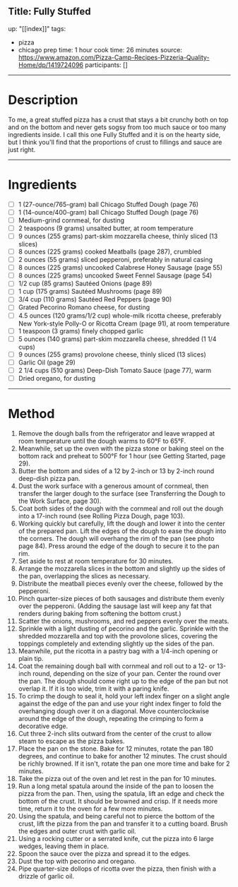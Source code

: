 Title: Fully Stuffed
---
up: "[[index]]"
tags:
  - pizza
  - chicago
prep time: 1 hour
cook time: 26 minutes
source: https://www.amazon.com/Pizza-Camp-Recipes-Pizzeria-Quality-Home/dp/1419724096
participants: []
---
# Description
To me, a great stuffed pizza has a crust that stays a bit crunchy both on top and on the bottom and never gets sogsy from too much sauce or too many ingredients inside. I call this one Fully Stuffed and it is on the hearty side, but I think you'll find that the proportions of crust to fillings and sauce are just right.

---

# Ingredients
- [ ] 1 (27-ounce/765-gram) ball Chicago Stuffed Dough (page 76)
- [ ] 1 (14-ounce/400-gram) ball Chicago Stuffed Dough (page 76)
- [ ] Medium-grind cornmeal, for dusting
- [ ] 2 teaspoons (9 grams) unsalted butter, at room temperature
- [ ] 9 ounces (255 grams) part-skim mozzarella cheese, thinly sliced (13 slices)
- [ ] 8 ounces (225 grams) cooked Meatballs (page 287), crumbled
- [ ] 2 ounces (55 grams) sliced pepperoni, preferably in natural casing
- [ ] 8 ounces (225 grams) uncooked Calabrese Honey Sausage (page 55)
- [ ] 8 ounces (225 grams) uncooked Sweet Fennel Sausage (page 54)
- [ ] 1/2 cup (85 grams) Sautéed Onions (page 89)
- [ ] 1 cup (175 grams) Sautéed Mushrooms (page 89)
- [ ] 3/4 cup (110 grams) Sautéed Red Peppers (page 90)
- [ ] Grated Pecorino Romano cheese, for dusting
- [ ] 4.5 ounces (120 grams/1/2 cup) whole-milk ricotta cheese, preferably New York-style Polly-O or Ricotta Cream (page 91), at room temperature
- [ ] 1 teaspoon (3 grams) finely chopped garlic
- [ ] 5 ounces (140 grams) part-skim mozzarella cheese, shredded (1 1/4 cups)
- [ ] 9 ounces (255 grams) provolone cheese, thinly sliced (13 slices)
- [ ] Garlic Oil (page 29)
- [ ] 2 1/4 cups (510 grams) Deep-Dish Tomato Sauce (page 77), warm
- [ ] Dried oregano, for dusting

---

# Method
1. Remove the dough balls from the refrigerator and leave wrapped at room temperature until the dough warms to 60°F to 65°F.
2. Meanwhile, set up the oven with the pizza stone or baking steel on the bottom rack and preheat to 500°F for 1 hour (see Getting Started, page 29).
3. Butter the bottom and sides of a 12 by 2-inch or 13 by 2-inch round deep-dish pizza pan.
4. Dust the work surface with a generous amount of cornmeal, then transfer the larger dough to the surface (see Transferring the Dough to the Work Surface, page 30).
5. Coat both sides of the dough with the cornmeal and roll out the dough into a 17-inch round (see Rolling Pizza Dough, page 103).
6. Working quickly but carefully, lift the dough and lower it into the center of the prepared pan. Lift the edges of the dough to ease the dough into the corners. The dough will overhang the rim of the pan (see photo page 84). Press around the edge of the dough to secure it to the pan rim.
7. Set aside to rest at room temperature for 30 minutes.
8. Arrange the mozzarella slices in the bottom and slightly up the sides of the pan, overlapping the slices as necessary.
9. Distribute the meatball pieces evenly over the cheese, followed by the pepperoni.
10. Pinch quarter-size pieces of both sausages and distribute them evenly over the pepperoni. (Adding the sausage last will keep any fat that renders during baking from softening the bottom crust.)
11. Scatter the onions, mushrooms, and red peppers evenly over the meats.
12. Sprinkle with a light dusting of pecorino and the garlic. Sprinkle with the shredded mozzarella and top with the provolone slices, covering the toppings completely and extending slightly up the sides of the pan.
13. Meanwhile, put the ricotta in a pastry bag with a 1/4-inch opening or plain tip.
14. Coat the remaining dough ball with cornmeal and roll out to a 12- or 13-inch round, depending on the size of your pan. Center the round over the pan. The dough should come right up to the edge of the pan but not overlap it. If it is too wide, trim it with a paring knife.
15. To crimp the dough to seal it, hold your left index finger on a slight angle against the edge of the pan and use your right index finger to fold the overhanging dough over it on a diagonal. Move counterclockwise around the edge of the dough, repeating the crimping to form a decorative edge.
16. Cut three 2-inch slits outward from the center of the crust to allow steam to escape as the pizza bakes.
17. Place the pan on the stone. Bake for 12 minutes, rotate the pan 180 degrees, and continue to bake for another 12 minutes. The crust should be richly browned. If it isn't, rotate the pan one more time and bake for 2 minutes.
18. Take the pizza out of the oven and let rest in the pan for 10 minutes.
19. Run a long metal spatula around the inside of the pan to loosen the pizza from the pan. Then, using the spatula, lift an edge and check the bottom of the crust. It should be browned and crisp. If it needs more time, return it to the oven for a few more minutes.
20. Using the spatula, and being careful not to pierce the bottom of the crust, lift the pizza from the pan and transfer it to a cutting board. Brush the edges and outer crust with garlic oil.
21. Using a rocking cutter or a serrated knife, cut the pizza into 6 large wedges, leaving them in place.
22. Spoon the sauce over the pizza and spread it to the edges.
23. Dust the top with pecorino and oregano.
24. Pipe quarter-size dollops of ricotta over the pizza, then finish with a drizzle of garlic oil.